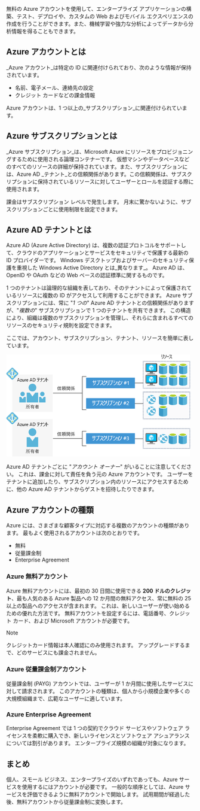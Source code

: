 無料の Azure アカウントを使用して、エンタープライズ アプリケーションの構築、テスト、デプロイや、カスタムの Web およびモバイル エクスペリエンスの作成を行うことができます。また、機械学習や強力な分析によってデータから分析情報を得ることもできます。

## <a name="what-is-an-azure-account"></a>Azure アカウントとは

_Azure アカウント_は特定の ID に関連付けられており、次のような情報が保持されています。

- 名前、電子メール、連絡先の設定
- クレジット カードなどの課金情報

Azure アカウントは、1 つ以上の_サブスクリプション_に関連付けられています。

## <a name="what-is-an-azure-subscription"></a>Azure サブスクリプションとは

_Azure サブスクリプション_は、Microsoft Azure にリソースをプロビジョニングするために使用される論理コンテナーです。 仮想マシンやデータベースなどのすべてのリソースの詳細が保持されています。また、サブスクリプションには、Azure AD _テナント_との信頼関係があります。この信頼関係は、サブスクリプションに保持されているリソースに対してユーザーとロールを認証する際に使用されます。

課金はサブスクリプション レベルで発生します。 月末に驚かないように、サブスクリプションごとに使用制限を設定できます。 

## <a name="what-is-an-azure-ad-tenant"></a>Azure AD テナントとは

Azure AD (Azure Active Directory) は、複数の認証プロトコルをサポートして、クラウドのアプリケーションとサービスをセキュリティで保護する最新の ID プロバイダーです。 Windows デスクトップおよびサーバーのセキュリティ保護を重視した Windows Active Directory とは_異なります_。 Azure AD は、OpenID や OAuth などの Web ベースの認証標準に関するものです。

1 つのテナントは論理的な組織を表しており、そのテナントによって保護されているリソースに複数の ID がアクセスして利用することができます。 Azure サブスクリプションには、常に "_1 つの_" Azure AD テナントとの信頼関係がありますが、"_複数の_" サブスクリプションで 1 つのテナントを共有できます。 この構造により、組織は複数のサブスクリプションを管理し、それらに含まれるすべてのリソースのセキュリティ規則を設定できます。

ここでは、アカウント、サブスクリプション、テナント、リソースを簡単に表しています。

![アカウント、テナント、サブスクリプション、リソースの連携の図](../media/3-azure-ad-tenant.png)

Azure AD テナントごとに "_アカウント オーナー_" がいることに注意してください。 これは、課金に対して責任を負う元の Azure アカウントです。 ユーザーをテナントに追加したり、サブスクリプション内のリソースにアクセスするために、他の Azure AD テナントからゲストを招待したりできます。

## <a name="azure-account-types"></a>Azure アカウントの種類

Azure には、さまざまな顧客タイプに対応する複数のアカウントの種類があります。 最もよく使用されるアカウントは次のとおりです。

- 無料
- 従量課金制
- Enterprise Agreement

### <a name="azure-free-account"></a>Azure 無料アカウント

Azure 無料アカウントには、最初の 30 日間に使用できる **200 ドルのクレジット**、最も人気のある Azure 製品への 12 か月間の無料アクセス、常に無料の 25 以上の製品へのアクセスが含まれます。 これは、新しいユーザーが使い始めるための優れた方法です。 無料アカウントを設定するには、電話番号、クレジット カード、および Microsoft アカウントが必要です。

> [!NOTE]
> クレジットカード情報は本人確認にのみ使用されます。 アップグレードするまで、どのサービスにも課金されません。

### <a name="azure-pay-as-you-go-account"></a>Azure 従量課金制アカウント

従量課金制 (PAYG) アカウントでは、ユーザーが 1 か月間に使用したサービスに対して請求されます。 このアカウントの種類は、個人から小規模企業や多くの大規模組織まで、広範なユーザーに適しています。

### <a name="azure-enterprise-agreement"></a>Azure Enterprise Agreement

Enterprise Agreement では 1 つの契約でクラウド サービスやソフトウェア ライセンスを柔軟に購入でき、新しいライセンスとソフトウェア アシュアランスについては割引があります。 エンタープライズ規模の組織が対象になります。

## <a name="summary"></a>まとめ

個人、スモール ビジネス、エンタープライズのいずれであっても、Azure サービスを使用するにはアカウントが必要です。 一般的な順序としては、Azure サービスを評価できるように無料アカウントで開始します。 試用期間が経過した後、無料アカウントから従量課金制に変換します。